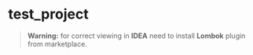 # test_project
> **Warning:** for correct viewing in **IDEA** need to install **Lombok** plugin from marketplace.
